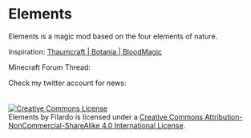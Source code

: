 Elements
========

Elements is a magic mod based on the four elements of nature.

Inspiration:
<a href="http://www.minecraftforum.net/forums/mapping-and-modding/minecraft-mods/1292130-thaumcraft-4-2-2-1-updated-2014-12-23">Thaumcraft | </a>
<a href="http://www.minecraftforum.net/forums/mapping-and-modding/minecraft-mods/1294116-botania-an-innovative-natural-magic-themed-tech">Botania | </a>
<a href="http://www.minecraftforum.net/forums/mapping-and-modding/minecraft-mods/1290532-1-7-10-2-1-6-4-blood-magic-v1-2-1a-updated-nov-22">BloodMagic</a>

Minecraft Forum Thread: 

Check my twitter account for news: 
<br>
<br>
<br>
<a rel="license" href="http://creativecommons.org/licenses/by-nc-sa/4.0/"><img alt="Creative Commons License" style="border-width:0" src="https://i.creativecommons.org/l/by-nc-sa/4.0/88x31.png" /></a><br /><span xmlns:dct="http://purl.org/dc/terms/" property="dct:title">Elements</span> by <span xmlns:cc="http://creativecommons.org/ns#" property="cc:attributionName">Filardo</span> is licensed under a <a rel="license" href="http://creativecommons.org/licenses/by-nc-sa/4.0/">Creative Commons Attribution-NonCommercial-ShareAlike 4.0 International License</a>.
